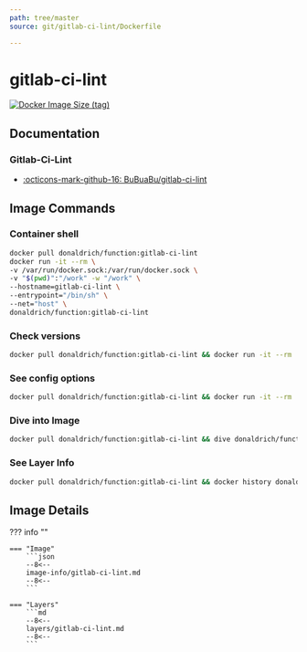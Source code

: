 ```yaml
---
path: tree/master
source: git/gitlab-ci-lint/Dockerfile

---
```


# gitlab-ci-lint

[![Docker Image Size (tag)](https://img.shields.io/docker/image-size/donaldrich/function/gitlab-ci-lint?color=blue&label=donaldrich/function:gitlab-ci-lint&logo=docker&style=flat-square)](https://hub.docker.com/r/donaldrich/function/gitlab-ci-lint)

## Documentation

### Gitlab-Ci-Lint

* [:octicons-mark-github-16: BuBuaBu/gitlab-ci-lint](https://github.com/BuBuaBu/gitlab-ci-lint)

## Image Commands

### Container shell

```sh
docker pull donaldrich/function:gitlab-ci-lint
docker run -it --rm \
-v /var/run/docker.sock:/var/run/docker.sock \
-v "$(pwd)":"/work" -w "/work" \
--hostname=gitlab-ci-lint \
--entrypoint="/bin/sh" \
--net="host" \
donaldrich/function:gitlab-ci-lint
```

### Check versions

```sh
docker pull donaldrich/function:gitlab-ci-lint && docker run -it --rm  donaldrich/function:gitlab-ci-lint validate
```

### See config options

```sh
docker pull donaldrich/function:gitlab-ci-lint && docker run -it --rm  donaldrich/function:gitlab-ci-lint help
```

### Dive into Image

```sh
docker pull donaldrich/function:gitlab-ci-lint && dive donaldrich/function:gitlab-ci-lint
```

### See Layer Info

```sh
docker pull donaldrich/function:gitlab-ci-lint && docker history donaldrich/function:gitlab-ci-lint
```

## Image Details

??? info ""

    === "Image"
        ```json
        --8<--
        image-info/gitlab-ci-lint.md
        --8<--
        ```

    === "Layers"
        ```md
        --8<--
        layers/gitlab-ci-lint.md
        --8<--
        ```
